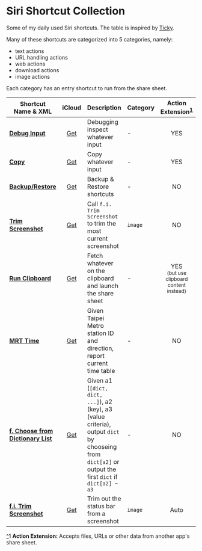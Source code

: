 # Siri Shortcut Collection

Some of my daily used Siri shortcuts.
The table is inspired by [Ticky](https://github.com/ticky/siri-shortcuts/).

Many of these shortcuts are categorized into 5 categories, namely:
  - text actions
  - URL handling actions
  - web actions
  - download actions
  - image actions

Each category has an entry shortcut to run from the share sheet.


| Shortcut<br/> Name & XML | iCloud | Description | Category | Action Extension<sup><a href='#act-ext' name='^act-ext'>1</a></sup> | Widget | Depends On | Source |
| ------------------------ | :----: | ----------- | -------- | :-----------------------------------------------------------------: | :----: | ---------- | ------ |
| [**Debug Input**][dbg] | [Get][dbg-i] | Debugging inspect whatever input | - | YES | NO | - | - |
| [**Copy**][cp] | [Get][cp-i] | Copy whatever input | - | YES | NO | - | - |
| [**Backup/Restore**][bak] | [Get][bak-i] | Backup & Restore shortcuts | - | NO | NO | - | [@brentacPrime][bak-src] |
| [**Trim Screenshot**][trim] | [Get][trim-i] | Call `f.i. Trim Screenshot` to trim the most current screenshot | `image` | NO | YES | <ul><li>[x] f.i. Trim Screenshot</li></ul> | - |
| [**Run Clipboard**][clip] | [Get][clip-i] | Fetch whatever on the clipboard and launch the share sheet | - | YES<br/><sup>(but use clipboard content instead)</sup> | YES | - | - |
| [**MRT Time**][mrt] | [Get][mrt-i] | Given Taipei Metro station ID and direction, report current time table | - | NO | YES | <ul><li>[x] f. Choose from Dictionary List</li></ul> | - |
| [**f. Choose from Dictionary List**][f-cdl] | [Get][f-cdl-i] | Given a1 (`[dict, dict, ...]`), a2 (key), a3 (value criteria), output `dict` by chooseing from `dict[a2]` or output the first `dict` if `dict[a2] ~ a3` | - | NO | NO | - | - |
| [**f.i. Trim Screenshot**][fi-trim] | [Get][fi-trim-i] | Trim out the status bar from a screenshot | `image` | Auto | NO | - | - |

<a href='#^act-ext'>^</a><a name='act-ext'>1</a> __Action Extension:__ Accepts files, URLs or other data from another app's share sheet.


[bak]: <xml/Backup%3ARestore.shortcut>
[bak-i]: <https://www.icloud.com/shortcuts/ee2fa9e163be4704b061193c444cd124>
[bak-src]: <http://www.brentac.com/blog/2017/3/25/backup-and-restore-your-workflows>
[cp]: <xml/Copy.shortcut>
[cp-i]: <https://www.icloud.com/shortcuts/d12ada588c8c4a428d647f03b3b73277>
[dbg]: <xml/Debug%20Input.shortcut>
[dbg-i]: <https://www.icloud.com/shortcuts/771e4d44f2574d50883e448b96bbba8e>
[trim]: <xml/Trim%20Screenshot.shortcut>
[trim-i]: <https://www.icloud.com/shortcuts/c16437ac859740f3afdb0d197c550667>
[clip]: <xml/Run%20Clipboard.shortcut>
[clip-i]: <https://www.icloud.com/shortcuts/dc005d02c9024647b47d720369b4adcb>
[mrt]: <xml/MRT%20Time.shortcut>
[mrt-i]: <https://www.icloud.com/shortcuts/54cbc09a110947de92231449d2c19792>
[f-cdl]: <xml/f.%20Choose%20from%20Dictionary%20List.shortcut>
[f-cdl-i]: <https://www.icloud.com/shortcuts/337bb10070994f789afbc22b9b1ca668>
[fi-trim]: <xml/f.i.%20Trim%20Screenshot.shortcut>
[fi-trim-i]: <https://www.icloud.com/shortcuts/5b7b4bdff09745e7b2dcebf57b42c678>
